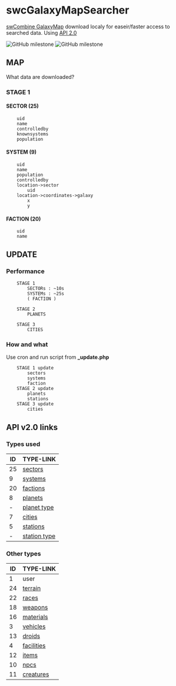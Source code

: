 # swcGalaxyMapSearcher
[swCombine GalaxyMap](https://www.swcombine.com/) download localy for easeir/faster access to searched data. Using [API 2.0](https://www.swcombine.com/ws/v2.0/)

![GitHub milestone](https://img.shields.io/github/milestones/progress/exa18/swcGalaxyMapSearcher/1?style=flat-square)
![GitHub milestone](https://img.shields.io/github/milestones/progress/exa18/swcGalaxyMapSearcher/4?style=flat-square)

## MAP
What data are downloaded?

### STAGE 1

#### SECTOR (25)
```
    uid
    name
    controlledby
    knownsystems
    population
```
#### SYSTEM (9)
```
    uid
    name
    population
    controlledby
    location->sector
        uid
    location->coordinates->galaxy
        x
        y
```
#### FACTION (20)
```
    uid
    name
```

## UPDATE

### Performance
```
    STAGE 1
        SECTORs : ~10s
        SYSTEMs : ~25s
        ( FACTION )

    STAGE 2
        PLANETS

    STAGE 3
        CITIES
```

### How and what
Use cron and run script from **_update.php**
```
    STAGE 1 update
        sectors
        systems
        faction
    STAGE 2 update
        planets
        stations
    STAGE 3 update
        cities
```

## API v2.0 links

### Types used

|ID|TYPE-LINK|
|---|---|
|25|[sectors](https://www.swcombine.com/ws/v2.0/galaxy/sectors/)|
|9|[systems](https://www.swcombine.com/ws/v2.0/galaxy/systems/)|
|20|[factions](https://www.swcombine.com/ws/v2.0/factions/)|
|8|[planets](https://www.swcombine.com/ws/v2.0/galaxy/planets/)|
|-|[planet type](https://www.swcombine.com/ws/v2.0/types/planets)|
|7|[cities](https://www.swcombine.com/ws/v2.0/galaxy/cities/)|
|5|[stations](https://www.swcombine.com/ws/v2.0/galaxy/stations)|
|-|[station type](https://www.swcombine.com/ws/v2.0/types/stations)|

### Other types

|ID|TYPE-LINK|
|---|---|
|1|user|
|24|[terrain](https://www.swcombine.com/ws/v2.0/types/terrain)|
|22|[races](https://www.swcombine.com/ws/v2.0/types/races)|
|18|[weapons](https://www.swcombine.com/ws/v2.0/types/weapons)|
|16|[materials](https://www.swcombine.com/ws/v2.0/types/materials)|
|3|[vehicles](https://www.swcombine.com/ws/v2.0/types/vehicles)|
|13|[droids](https://www.swcombine.com/ws/v2.0/types/droids)|
|4|[facilities](https://www.swcombine.com/ws/v2.0/types/facilities)|
|12|[items](https://www.swcombine.com/ws/v2.0/types/items)|
|10|[npcs](https://www.swcombine.com/ws/v2.0/types/npcs)|
|11|[creatures](https://www.swcombine.com/ws/v2.0/types/creatures)|


